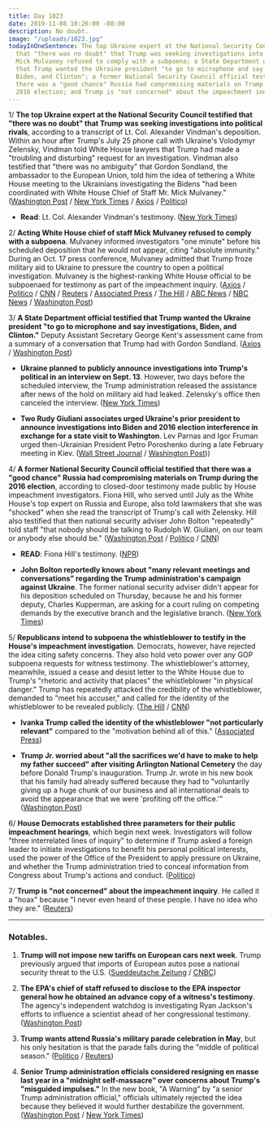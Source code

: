 ```yaml
---
title: Day 1023
date: 2019-11-08 10:26:00 -08:00
description: No doubt.
image: "/uploads/1023.jpg"
todayInOneSentence: The top Ukraine expert at the National Security Council testified
  that "there was no doubt" that Trump was seeking investigations into political rivals;
  Mick Mulvaney refused to comply with a subpoena; a State Department official testified
  that Trump wanted the Ukraine president "to go to microphone and say investigations,
  Biden, and Clinton"; a former National Security Council official testified that
  there was a "good chance" Russia had compromising materials on Trump during the
  2016 election; and Trump is "not concerned" about the impeachment inquiry.
---
```


1/ **The top Ukraine expert at the National Security Council testified that "there was no doubt" that Trump was seeking investigations into political rivals**, according to a transcript of Lt. Col. Alexander Vindman's deposition. Within an hour after Trump's July 25 phone call with Ukraine's Volodymyr Zelensky, Vindman told White House lawyers that Trump had made a "troubling and disturbing" request for an investigation. Vindman also testified that "there was no ambiguity" that Gordon Sondland, the ambassador to the European Union, told him the idea of tethering a White House meeting to the Ukrainians investigating the Bidens "had been coordinated with White House Chief of Staff Mr. Mick Mulvaney." ([Washington Post](https://www.washingtonpost.com/politics/trump-impeachment-inquiry-live-updates/2019/11/08/2b1e67dc-01b2-11ea-8501-2a7123a38c58_story.html) / [New York Times](https://www.nytimes.com/2019/11/08/us/politics/trump-impeachment.html) / [Axios](https://www.axios.com/alexander-vindman-fiona-hill-trump-impeachment-transcripts-0cae3c15-9f5b-4970-aabb-5520d44f9e00.html) / [Politico](https://www.politico.com/news/2019/11/08/alexander-vindman-impeachment-testimony-released-067872))

* **Read**: Lt. Col. Alexander Vindman's testimony. ([New York Times](https://int.nyt.com/data/documenthelper/6431-colonel-alexander-vindman-testimony-transcript/6634a10333f8e6c82d2b/optimized/full.pdf#page=1))

2/ **Acting White House chief of staff Mick Mulvaney refused to comply with a subpoena**. Mulvaney informed investigators "one minute" before his scheduled deposition that he would not appear, citing "absolute immunity." During an Oct. 17 press conference, Mulvaney admitted that Trump froze military aid to Ukraine to pressure the country to open a political investigation. Mulvaney is the highest-ranking White House official to be subpoenaed for testimony as part of the impeachment inquiry. ([Axios](https://www.axios.com/mick-mulvaney-subpoena-trump-impeachment-1cff4400-3cce-4529-a65d-fb75ecd4a883.html) / [Politico](https://www.politico.com/news/2019/11/07/mick-mulvaney-subpoena-impeachment-000324) / [CNN](https://www.cnn.com/2019/11/07/politics/mick-mulvaney-subpoena/) / [Reuters](https://www.reuters.com/article/us-usa-trump-impeachment-mulvaney-idUSKBN1XI0BY) / [Associated Press](https://apnews.com/ba6efa0b917a48b29f872c677587286d) / [The Hill](https://thehill.com/homenews/administration/469595-mulvaney-defies-house-subpoena-cites-absolute-immunity-one-minute) / [ABC News](https://abcnews.go.com/Politics/trumps-chief-staff-mick-mulvaney-defies-subpoena-impeachment/story?id=66851319) / [NBC News](https://www.nbcnews.com/politics/trump-impeachment-inquiry/mick-mulvaney-defies-subpoena-skips-impeachment-deposition-n1078656) / [Washington Post](https://www.washingtonpost.com/politics/trump-impeachment-inquiry-live-updates/2019/11/07/a2fa1ad0-00e5-11ea-9518-1e76abc088b6_story.html))

3/ **A State Department official testified that Trump wanted the Ukraine president "to go to microphone and say investigations, Biden, and Clinton."** Deputy Assistant Secretary George Kent's assessment came from a summary of a conversation that Trump had with Gordon Sondland. ([Axios](https://www.axios.com/george-kent-ukraine-impeachment-transcript-b8a63c94-d83b-4d81-934c-394c5bce89e1.html) / [Washington Post](https://www.washingtonpost.com/national-security/trumps-demands-of-ukraine-came-down-to-three-words-investigations-biden-and-clinton-officials-testimony-shows/2019/11/07/d5ffab54-0197-11ea-8bab-0fc209e065a8_story.html))

* **Ukraine planned to publicly announce investigations into Trump's political in an interview on Sept. 13**. However, two days before the scheduled interview, the Trump administration released the assistance after news of the hold on military aid had leaked. Zelensky's office then canceled the interview. ([New York Times](https://www.nytimes.com/2019/11/07/world/europe/ukraine-trump-zelensky.html))

* **Two Rudy Giuliani associates urged Ukraine's prior president to announce investigations into Biden and 2016 election interference in exchange for a state visit to Washington**. Lev Parnas and Igor Fruman urged then-Ukrainian President Petro Poroshenko during a late February meeting in Kiev. ([Wall Street Journal](https://www.wsj.com/articles/giuliani-associates-urged-ukraines-prior-president-to-open-biden-election-probes-11573247707) / [Washington Post](https://www.washingtonpost.com/national-security/giuliani-associates-pressed-past-president-of-ukraine-to-announce-biden-investigation-in-exchange-for-state-visit/2019/11/08/193b69a4-0273-11ea-8bab-0fc209e065a8_story.html)))

4/ **A former National Security Council official testified that there was a "good chance" Russia had compromising materials on Trump during the 2016 election**, according to closed-door testimony made public by House impeachment investigators. Fiona Hill, who served until July as the White House's top expert on Russia and Europe, also told lawmakers that she was "shocked" when she read the transcript of Trump's call with Zelensky. Hill also testified that then national security adviser John Bolton "repeatedly" told staff "that nobody should be talking to Rudolph W. Giuliani, on our team or anybody else should be." ([Washington Post](https://www.washingtonpost.com/politics/trump-impeachment-inquiry-live-updates/2019/11/08/2b1e67dc-01b2-11ea-8501-2a7123a38c58_story.html) / [Politico](https://www.politico.com/news/2019/11/08/fiona-hill-impeachment-testimony-released-067908) / [CNN](https://www.cnn.com/2019/11/08/politics/transcripts-released-fiona-hill-alexander-vindman/index.html))

* **READ**: Fiona Hill's testimony. ([NPR](https://www.npr.org/2019/11/08/777511592/read-testimony-of-fiona-hill-ex-white-house-russia-policy-official))

* **John Bolton reportedly knows about "many relevant meetings and conversations" regarding the Trump administration's campaign against Ukraine**. The former national security adviser didn't appear for his deposition scheduled on Thursday, because he and his former deputy, Charles Kupperman, are asking for a court ruling on competing demands by the executive branch and the legislative branch. ([New York Times](https://www.nytimes.com/2019/11/08/us/politics/john-bolton-ukraine.html))

5/ **Republicans intend to subpoena the whistleblower to testify in the House's impeachment investigation**. Democrats, however, have rejected the idea citing safety concerns. They also hold veto power over any GOP subpoena requests for witness testimony. The whistleblower's attorney, meanwhile, issued a cease and desist letter to the White House due to Trump's "rhetoric and activity that places" the whistleblower "in physical danger." Trump has repeatedly attacked the credibility of the whistleblower, demanded to "meet his accuser," and called for the identity of the whistleblower to be revealed publicly. ([The Hill](https://thehill.com/homenews/house/469384-jordan-republicans-to-subpoena-whistleblower-to-testify-in-public-hearing) / [CNN](https://www.cnn.com/2019/11/07/politics/ukraine-whistleblower-trump-cease-and-desist/index.html))

* **Ivanka Trump called the identity of the whistleblower "not particularly relevant"** compared to the "motivation behind all of this." ([Associated Press](https://apnews.com/3282d6331648444aa85ea4c04ad71b6c))

* **Trump Jr. worried about "all the sacrifices we'd have to make to help my father succeed" after visiting Arlington National Cemetery** the day before Donald Trump's inauguration. Trump Jr. wrote in his new book that his family had already suffered because they had to "voluntarily giving up a huge chunk of our business and all international deals to avoid the appearance that we were 'profiting off the office.'" ([Washington Post](https://www.washingtonpost.com/politics/2019/11/07/visit-arlington-cemetery-reminded-donald-trump-jr-all-his-familys-sacrifices-he-writes/))

6/ **House Democrats established three parameters for their public impeachment hearings**, which begin next week. Investigators will follow "three interrelated lines of inquiry" to determine if Trump asked a foreign leader to initiate investigations to benefit his personal political interests, used the power of the Office of the President to apply pressure on Ukraine, and whether the Trump administration tried to conceal information from Congress about Trump's actions and conduct. ([Politico](https://www.politico.com/news/2019/11/07/house-republicans-want-whistleblower-testify-public-impeachment-hearings-067292))

7/ **Trump is "not concerned" about the impeachment inquiry**. He called it a "hoax" because "I never even heard of these people. I have no idea who they are." ([Reuters](https://www.reuters.com/article/us-usa-trump-impeachment-idUSKBN1XI19R))

---

### Notables.

1. **Trump will not impose new tariffs on European cars next week**. Trump previously argued that imports of European autos pose a national security threat to the U.S. ([Sueddeutsche Zeitung](https://www.sueddeutsche.de/politik/europa-juncker-bruessel-interview-1.4672518?reduced=true) / [CNBC](https://www.cnbc.com/2019/11/08/trump-wont-impose-tariffs-on-european-cars-eu-juncker-says.html))

2. **The EPA's chief of staff refused to disclose to the EPA inspector general how he obtained an advance copy of a witness's testimony**. The agency's independent watchdog is investigating Ryan Jackson's efforts to influence a scientist ahead of her congressional testimony. ([Washington Post](https://www.washingtonpost.com/climate-environment/2019/11/07/top-epa-official-watchdog-engaged-standoff-that-inspector-general-calls-flagrant-problem/))

3. **Trump wants attend Russia's military parade celebration in May**, but his only hesitation is that the parade falls during the "middle of political season." ([Politico](https://www.politico.com/news/2019/11/08/trump-russia-may-day-067831) / [Reuters](https://www.reuters.com/article/us-usa-trump-russia-idUSKBN1XI1UG))

4. **Senior Trump administration officials considered resigning en masse last year in a "midnight self-massacre" over concerns about Trump's "misguided impulses."** In the new book, "A Warning" by "a senior Trump administration official," officials ultimately rejected the idea because they believed it would further destabilize the government. ([Washington Post](https://www.washingtonpost.com/politics/book-by-anonymous-describes-trump-as-cruel-inept-and-a-danger-to-the-nation/2019/11/07/b6b6c6f2-0150-11ea-8bab-0fc209e065a8_story.html) / [New York Times](https://www.nytimes.com/2019/11/07/books/review/a-warning-anonymous-book-review-trump.html))

